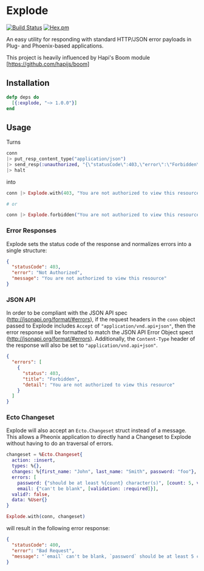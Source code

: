 # Explode

[![Build Status](https://travis-ci.org/pkinney/explode.svg?branch=master)](https://travis-ci.org/pkinney/explode)
[![Hex.pm](https://img.shields.io/hexpm/v/explode.svg)](https://hex.pm/packages/explode)

An easy utility for responding with standard HTTP/JSON error payloads in Plug- and Phoenix-based applications.

This project is heavily influenced by Hapi's Boom module [https://github.com/hapijs/boom]

## Installation

```elixir
defp deps do
  [{:explode, "~> 1.0.0"}]
end
```

## Usage

Turns

```elixir
conn
|> put_resp_content_type("application/json")
|> send_resp(:unauthorized, "{\"statusCode\":403,\"error\":\"Forbidden\",\"message\":\"You are not authorized to view this resource\"}")
|> halt
```

into

```elixir
conn |> Explode.with(403, "You are not authorized to view this resource")

# or

conn |> Explode.forbidden("You are not authorized to view this resource")
```

### Error Responses

Explode sets the status code of the response and normalizes errors into a single structure:

```json
{
  "statusCode": 403,
  "error": "Not Authorized",
  "message": "You are not authorized to view this resource"
}
```

### JSON API

In order to be compliant with the JSON API spec (http://jsonapi.org/format/#errors),
if the request headers in the `conn` object passed to Explode includes `Accept`
of `"application/vnd.api+json"`, then the error response will be formatted to match
the JSON API Error Object spect (http://jsonapi.org/format/#errors). Additionally,
the `Content-Type` header of the response will also be set to
`"application/vnd.api+json"`.

```json
{
  "errors": [
    {
      "status": 403,
      "title": "Forbidden",
      "detail": "You are not authorized to view this resource"
    }
  ]
}
```

### Ecto Changeset

Explode will also accept an `Ecto.Changeset` struct instead of a message. This allows a Pheonix application to
directly hand a Changeset to Explode without having to do an traversal of errors.

```elixir
changeset = %Ecto.Changeset{
  action: :insert,
  types: %{},
  changes: %{first_name: "John", last_name: "Smith", password: "foo"},
  errors: [
    password: {"should be at least %{count} character(s)", [count: 5, validation: :length, min: 5]},
    email: {"can't be blank", [validation: :required]}],
  valid?: false,
  data: %User{}
}

Explode.with(conn, changeset)
```

will result in the following error response:

```json
{
  "statusCode": 400,
  "error": "Bad Request",
  "message": "`email` can't be blank, `password` should be at least 5 character(s)"
}
```
